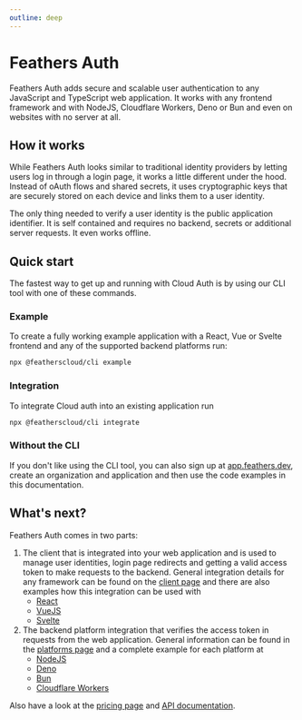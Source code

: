 ```yaml
---
outline: deep
---
```


# Feathers Auth

Feathers Auth adds secure and scalable user authentication to any JavaScript and TypeScript web application. It works with any frontend framework and with NodeJS, Cloudflare Workers, Deno or Bun and even on websites with no server at all.

## How it works

While Feathers Auth looks similar to traditional identity providers by letting users log in through a login page, it works a little different under the hood. Instead of oAuth flows and shared secrets, it uses cryptographic keys that are securely stored on each device and links them to a user identity.

The only thing needed to verify a user identity is the public application identifier. It is self contained and requires no backend, secrets or additional server requests. It even works offline.

## Quick start

The fastest way to get up and running with Cloud Auth is by using our CLI tool with one of these commands.

### Example

To create a fully working example application with a React, Vue or Svelte frontend and any of the supported backend platforms run:

```sh
npx @featherscloud/cli example
```

### Integration

To integrate Cloud auth into an existing application run

```sh
npx @featherscloud/cli integrate
```

### Without the CLI

If you don't like using the CLI tool, you can also sign up at [app.feathers.dev](https://app.feathers.dev), create an organization and application and then use the code examples in this documentation.

## What's next?

Feathers Auth comes in two parts:

1. The client that is integrated into your web application and is used to manage user identities, login page redirects and getting a valid access token to make requests to the backend. General integration details for any framework can be found on the [client page](./client/index.md) and there are also examples how this integration can be used with
   - [React](./client/react.md)
   - [VueJS](./client/vue.md)
   - [Svelte](./client/svelte.md)
2. The backend platform integration that verifies the access token in requests from the web application. General information can be found in the [platforms page](./platforms/index.md) and a complete example for each platform at
   - [NodeJS](./platforms/nodejs.md)
   - [Deno](./platforms/deno.md)
   - [Bun](./platforms/bun.md)
   - [Cloudflare Workers](./platforms/cloudflare.md)

Also have a look at the [pricing page](./pricing.md) and [API documentation](./api.md).
